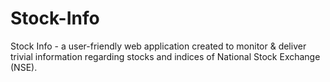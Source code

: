 # Stock-Info
Stock Info - a user-friendly web application created to monitor &amp; deliver trivial information regarding stocks and indices of National Stock Exchange (NSE).
